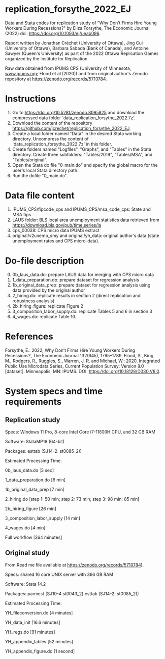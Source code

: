 # replication_forsythe_2022_EJ
Data and Stata codes for replication study of "Why Don’t Firms Hire Young Workers During Recessions?" by Eliza Forsythe, The Economic Journal (2022) doi: https://doi.org/10.1093/ej/ueab096.

Report written by Jonathan Créchet (University of Ottawa), Jing Cui (University of Ottawa), Barbara Sabada (Bank of Canada), and Antoine Sawyer (Queen's University) as part of the 2022 Ottawa Replication Games organized by the Institute for Replication.

Raw data obtained from IPUMS CPS (University of Minnesota, www.ipums.org;  Flood et al (2020)) and from original author's Zenodo repository at https://zenodo.org/records/5710784.

# Instructions
1. Go to https://doi.org/10.5281/zenodo.8095825 and download the compressed data folder 'data_replication_forsythe_2022.7z'.  
2. Download the content of the repository https://github.com/jcrechet/replication_forsythe_2022_EJ.
3. Create a local folder named "Data" in the desired Stata working directory. Uncompress the content of 'data_replication_forsythe_2022.7z' in this folder.
4. Create folders named "Logfiles", "Graphs", and "Tables" in the Stata directory. Create three subfolders: "Tables/2019", "Tables/MSA", and "Tables/original".
5. Open the Stata do file "0_main.do" and specify the global macro for the user's local Stata directory path.
6. Run the dofile "0_main.do".

# Data file content
1. IPUMS_CPS/fipcode_cps and IPUMS_CPS/msa_code_cps: State and MSA fips
2. LAUS folder: BLS local area unemployment statistics data retrieved from https://download.bls.gov/pub/time.series/la
3. cps_00038: CPS micro data IPUMS extract
4. original/v2unemp_smy and original/yh_data: original author's data (state unemployment rates and CPS micro-data). 

# Do-file description
0. 0b_laus_data.do: prepare LAUS data for merging with CPS micro data
1. 1_data_preparation.do: prepare dataset for regression analysis
2. 1b_original_data_prep: prepare dataset for regression analysis using data provided by the original author
3. 2_hiring.do: replicate results in section 2 (direct replication and robustness analysis)
4. 2b_hiring_figure: replicate Figure 2 
5. 3_composition_labor_supply.do: replicate Tables 5 and 6 in section 3
6. 4_wages.do: replicate Table 10.

# References
Forsythe, E.: 2022, Why Don’t Firms Hire Young Workers During Recessions?, The Economic Journal 132(645), 1765–1789.
Flood, S., King, M., Rodgers, R., Ruggles, S., Warren, J. R. and Michael, W.: 2020, Integrated Public Use Microdata Series, Current Population Survey: Version 8.0 [dataset]. Minneapolis, MN: IPUMS. DOI: https://doi.org/10.18128/D030.V8.0.

# System specs and time requirements 

## Replication study

Specs:  Windows 11 Pro, 8-core Intel Core i7-11800H CPU, and 32 GB RAM

Software: StataMP18 (64-bit)

Packages: esttab (SJ14-2: st0085_2))

Estimated Processing Time: 

0b_laus_data.do [3 sec]

1_data_preparation.do [6 min]

1b_original_data_prep [7 min]

2_hiring.do [step 1: 50 min; step 2: 73 min; step 3: 98 min; 85 min]

2b_hiring_figure [26 min]

3_composition_labor_supply [14 min]

4_wages.do [4 min]

Full workflow [364 minutes]

## Original study
From Read me file available at https://zenodo.org/records/5710784).

Specs: shared 16 core UNIX server with 396 GB RAM

Software: Stata 14.2

Packages: parmest (SJ10-4 st0043_2) esttab (SJ14-2: st0085_2))

Estimated Processing Time: 

YH_fileconversion.do [4 minutes]

YH_data_init [16.6 minutes]

YH_regs.do [91 minutes]

YH_appendix_tables [52 minutes]

YH_appendix_figure.do [1 second]



